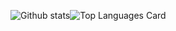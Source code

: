 
![Github stats](https://github-readme-stats.vercel.app/api?username=tszwong&theme=chartreuse-dark&show_icons=true&count_private=true)![Top Languages Card](https://github-readme-stats.vercel.app/api/top-langs/?username=tszwong&layout=compact)
